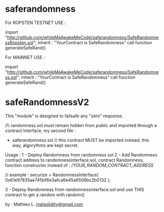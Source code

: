 # saferandomness

For ROPSTEN TESTNET USE : 

import "http://github.com/whileMeAwakeMeCode/saferandomness/SafeRandomnessRopsten.sol";
inherit : "YourContract is SafeRandomness"
call function generateSafeRand() 

For MAINNET USE :

import "http://github.com/whileMeAwakeMeCode/saferandomness/SafeRandomness.sol";
inherit : "YourContract is SafeRandomness"
call function generateSafeRand()

# safeRandomnessV2

This "module" is designed to failsafe any "zero" response. 

/!\ randomness.sol must remain hidden from public and imported through a contract interface, my second file :
- saferandomness.sol          // this contract MUST be imported instead, this way, algorythms are kept secret. 

Usage :
1 - Deploy Randomness from randomness.sol
2 - Add Randomness contract address to randomnessinterface.sol, contract Randomness, function constructor instead of :
/*YOUR_RANDOM_CONTRACT_ADDRESS* 

// example :
securize = RandomnessInterface(
0x61e97835ae745bf6e3afca6e45a6506bc2b0132
);

3 - Deploy Randomness from randomnessinterface.sol and use THIS contract to get a random with random()


by : Mathieu L.
matsolidity@gmail.com
